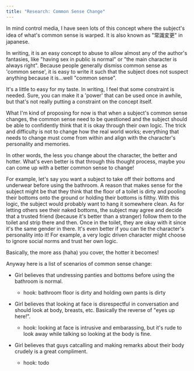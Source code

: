 ```yaml
---
title: "Research: Common Sense Change"
---
```


In mind control media, I have seen lots of this concept where the subject's idea of what's common sense is warped. It is also known as "常識変更" in japanese. 

In writing, it is an easy concept to abuse to allow almost any of the author's fantasies, like "having sex in public is normal" or "the main character is always right". Because people generally dismiss common sense as 'common sense', it is easy to write it such that the subject does not suspect anything because it is...well "common sense".

It's a little to easy for my taste. In writing, I feel that some constraint is needed. Sure, you can make it a 'power' that can be used once in awhile, but that's not really putting a constraint on the concept itself. 

What I'm kind of proposing for now is that when a subject's common sense changes, the common sense need to be questioned and the subject should be able to confidently think that it is okay through their own logic. The trick and difficulty is not to change how the real world works; everything that needs to change must come from within and align with the character's personality and memories. 

In other words, the less you change about the character, the better and hotter. What's even better is that through this thought process, maybe you can come up with a better common sense to change!

For example, let's say you want a subject to take off their bottoms and underwear before using the bathroom. A reason that makes sense for the subject might be that they think that the floor of a toilet is dirty and pooling their bottoms onto the ground or holding their bottoms is filthy. With this logic, the subject would probably want to hang it somewhere clean. As for letting others see their naked bottoms, the subject may agree and decide that a trusted friend (because it's better than a stranger) follow them to the toilet and strip there and then. Once in the toilet, they are okay with it since it's the same gender in there. It's even better if you can tie the character's personality into it! For example, a very logic driven character might choose to ignore social norms and trust her own logic. 

Basically, the more ass (haha) you cover, the hotter it becomes!

Anyway here is a list of scenarios of common sense change:

- Girl believes that undressing panties and bottoms before using the bathroom is normal.
  - hook: bathroom floor is dirty and holding own pants is dirty

- Girl believes that looking at face is disrespectful in conversation and should look at body, breasts, etc. Basically the reverse of "eyes up here!".
  - hook: looking at face is intrusive and embarassing, but it's rude to look away while talking so looking at the body is fine. 

- Girl believes that guys catcalling and making remarks about their body crudely is a great compliment.
  - hook: todo 








